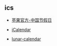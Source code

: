 ics
---

- [苹果官方-中国节假日](https://p53-calendars.icloud.com/holidays/cn_zh.ics)

- [iCalendar](https://zh.wikipedia.org/wiki/ICalendar)
- [lunar-calendar](https://github.com/infinet/lunar-calendar/blob/master/jieqi_tch_2017-01-01_2028-12-31.ics)
